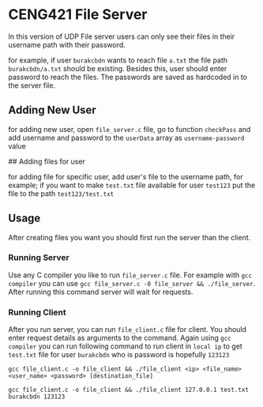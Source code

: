 # CENG421 File Server

In this version of UDP File server users can only see their files in their username path with their password.

for example, if user `burakcbdn` wants to reach file `a.txt` the file path `burakcbdn/a.txt` should be existing. Besides this, user should enter password to reach the files. The passwords are saved as hardcoded in to the server file.

## Adding New User

for adding new user, open `file_server.c` file, go to function `checkPass` and add username and password to the `userData` array as `username-password` value

## Adding files for user

for adding file for specific user, add user's file to the username path, for example; if you want to make `test.txt` file available for user `test123` put the file to the path `test123/test.txt`

## Usage

After creating files you want you should first run the server than the client.

### Running Server

Use any C compiler you like to run `file_server.c` file. For example with `gcc compiler` you can use `gcc file_server.c -0 file_server && ./file_server`. After running this command server will wait for requests.

### Running Client

After you run server, you can run `file_client.c` file for client. You should enter request details as arguments to the command. Again using `gcc compiler` you can run following command to run client in `local ip` to get `test.txt` file for user `burakcbdn` who is password is hopefully `123123` 

`gcc file_client.c -o file_client && ./file_client <ip> <file_name> <user_name> <password> [destination_file]`

`gcc file_client.c -o file_client && ./file_client 127.0.0.1 test.txt burakcbdn 123123`



